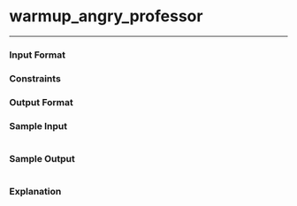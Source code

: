 # warmup_angry_professor
---

### Input Format 

### Constraints

### Output Format 

### Sample Input
```
```
### Sample Output
```
```
### Explanation
